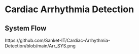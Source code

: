 <h1>Cardiac Arrhythmia Detection</h1>
<h2>System Flow</h2>
https://github.com/Sanket-IT/Cardiac-Arrhythmia-Detection/blob/main/Arr_SYS.png
